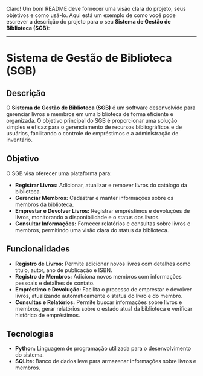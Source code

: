 Claro! Um bom README deve fornecer uma visão clara do projeto, seus objetivos e como usá-lo. Aqui está um exemplo de como você pode escrever a descrição do projeto para o seu **Sistema de Gestão de Biblioteca (SGB)**:

---

# Sistema de Gestão de Biblioteca (SGB)

## Descrição

O **Sistema de Gestão de Biblioteca (SGB)** é um software desenvolvido para gerenciar livros e membros em uma biblioteca de forma eficiente e organizada. O objetivo principal do SGB é proporcionar uma solução simples e eficaz para o gerenciamento de recursos bibliográficos e de usuários, facilitando o controle de empréstimos e a administração de inventário.

## Objetivo

O SGB visa oferecer uma plataforma para:
- **Registrar Livros:** Adicionar, atualizar e remover livros do catálogo da biblioteca.
- **Gerenciar Membros:** Cadastrar e manter informações sobre os membros da biblioteca.
- **Emprestar e Devolver Livros:** Registrar empréstimos e devoluções de livros, monitorando a disponibilidade e o status dos livros.
- **Consultar Informações:** Fornecer relatórios e consultas sobre livros e membros, permitindo uma visão clara do status da biblioteca.

## Funcionalidades

- **Registro de Livros:** Permite adicionar novos livros com detalhes como título, autor, ano de publicação e ISBN.
- **Registro de Membros:** Adiciona novos membros com informações pessoais e detalhes de contato.
- **Empréstimo e Devolução:** Facilita o processo de emprestar e devolver livros, atualizando automaticamente o status do livro e do membro.
- **Consultas e Relatórios:** Permite buscar informações sobre livros e membros, gerar relatórios sobre o estado atual da biblioteca e verificar histórico de empréstimos.

## Tecnologias

- **Python:** Linguagem de programação utilizada para o desenvolvimento do sistema.
- **SQLite:** Banco de dados leve para armazenar informações sobre livros e membros.




